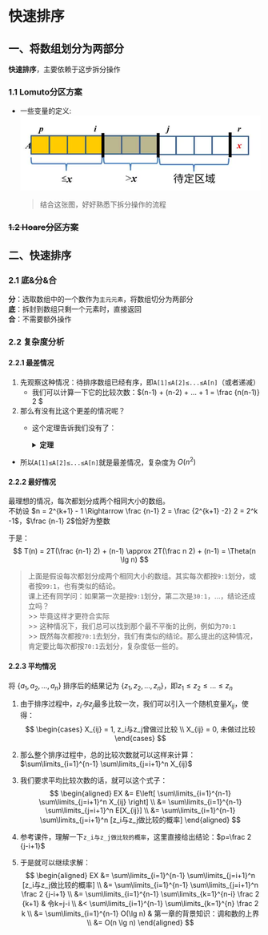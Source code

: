 # 快速排序

## 一、将数组划分为两部分

**快速排序**，主要依赖于这步拆分操作

### 1.1 Lomuto分区方案
- 一些变量的定义:
    ![partition](pngs/partition.png)
    > 结合这张图，好好熟悉下拆分操作的流程

### ~~1.2 Hoare分区方案~~

## 二、快速排序

### 2.1 底&分&合

**分**：选取数组中的一个数作为`主元元素`，将数组切分为两部分  
**底**：拆封到数组只剩一个元素时，直接返回  
**合**：不需要额外操作

### 2.2 复杂度分析

#### 2.2.1 最差情况

1. 先观察这种情况：待排序数组已经有序，即`A[1]≤A[2]≤...≤A[n]`（或者递减）
    - 我们可以计算一下它的比较次数：$(n-1) + (n-2) + ... + 1 = \frac {n(n-1)} 2 $
2. 那么有没有比这个更差的情况呢？
    - 这个定理告诉我们没有了：

        <details>
        <summary><b>定理</b></summary>
        
        给定序列A[p...r]，快速排序最多需要 $\frac {n(n-1)} 2$ 次比较 （~~证明略~~）

        </details>

- 所以`A[1]≤A[2]≤...≤A[n]`就是最差情况，复杂度为 $O(n^2)$

#### 2.2.2 最好情况

最理想的情况，每次都划分成两个相同大小的数组。  
不妨设 $n = 2^{k+1} - 1 \Rightarrow \frac {n-1} 2 = \frac {2^{k+1} -2} 2 = 2^k -1$，$\frac {n-1} 2$恰好为整数

于是：
$$
T(n) = 2T(\frac {n-1} 2) + (n-1) \approx 2T(\frac n 2) + (n-1) = \Theta(n \lg n)
$$

> 上面是假设每次都划分成两个相同大小的数组。其实每次都按`9:1`划分，或者按`99:1`，也有类似的结论。  
> 课上还有同学问：如果第一次是按`9:1`划分，第二次是`30:1`，...，结论还成立吗？  
    >> 毕竟这样才更符合实际  
    >> 这种情况下，我们总可以找到那个最不平衡的比例，例如为`70:1`  
    >> 既然每次都按`70:1`去划分，我们有类似的结论。那么提出的这种情况，肯定要比每次都按`70:1`去划分，复杂度低一些的。

#### 2.2.3 平均情况

将 $\{a_1, a_2, ..., a_n\}$ 排序后的结果记为 $\{z_1, z_2, ..., z_n\}$，即$z_1 \le z_2 \le ... \le z_n$

1. 由于排序过程中，$z_i与z_j$最多比较一次，我们可以引入一个随机变量$X_{ij}$，使得：
$$
\begin{cases}
X_{ij} = 1, z_i与z_j曾做过比较 \\
X_{ij} = 0, 未做过比较
\end{cases}
$$

2. 那么整个排序过程中，总的比较次数就可以这样来计算：$\sum\limits_{i=1}^{n-1} \sum\limits_{j=i+1}^n X_{ij}$

3. 我们要求平均比较次数的话，就可以这个式子：
$$
\begin{aligned}
EX &= E\left[ \sum\limits_{i=1}^{n-1} \sum\limits_{j=i+1}^n X_{ij} \right] \\
&= \sum\limits_{i=1}^{n-1} \sum\limits_{j=i+1}^n E[X_{ij}] \\
&= \sum\limits_{i=1}^{n-1} \sum\limits_{j=i+1}^n [z_i与z_j做比较的概率]
\end{aligned}
$$

4. 参考课件，理解一下`z_i与z_j做比较的概率`，这里直接给出结论：$p=\frac 2 {j-i+1}$

5. 于是就可以继续求解：
$$
\begin{aligned}
EX &= \sum\limits_{i=1}^{n-1} \sum\limits_{j=i+1}^n [z_i与z_j做比较的概率] \\
&= \sum\limits_{i=1}^{n-1} \sum\limits_{j=i+1}^n \frac 2 {j-i+1} \\
&= \sum\limits_{i=1}^{n-1} \sum\limits_{k=1}^{n-i} \frac 2 {k+1} & 令k=j-i \\
&< \sum\limits_{i=1}^{n-1} \sum\limits_{k=1}^{n} \frac 2 k \\
&= \sum\limits_{i=1}^{n-1} O(\lg n) & 第一章的背景知识：调和数的上界 \\
&= O(n \lg n)
\end{aligned}
$$